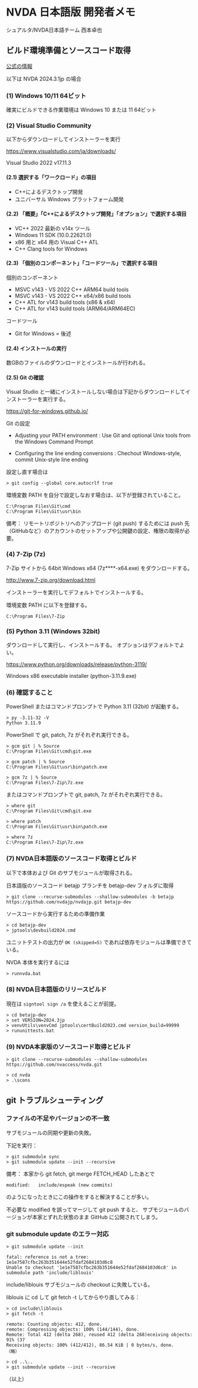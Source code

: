 # NVDA 日本語版 開発者メモ

シュアルタ/NVDA日本語チーム 西本卓也

## ビルド環境準備とソースコード取得

[公式の情報](https://github.com/nvdajp/nvdajp/blob/betajp/projectDocs/dev/createDevEnvironment.md)

以下は NVDA 2024.3.1jp の場合

### (1) Windows 10/11 64ビット

確実にビルドできる作業環境は Windows 10 または 11 64ビット

### (2) Visual Studio Community

以下からダウンロードしてインストーラーを実行

https://www.visualstudio.com/ja/downloads/

Visual Studio 2022 v17.11.3

#### (2.1) 選択する「ワークロード」の項目

* C++によるデスクトップ開発
* ユニバーサル Windows プラットフォーム開発

#### (2.2) 「概要」「C++によるデスクトップ開発」「オプション」で選択する項目

* VC++ 2022 最新の v14x ツール
* Windows 11 SDK (10.0.22621.0)
* x86 用と x64 用の Visual C++ ATL
* C++ Clang tools for Windows

#### (2.3) 「個別のコンポーネント」「コードツール」で選択する項目

個別のコンポーネント

* MSVC v143 - VS 2022 C++ ARM64 build tools
* MSVC v143 - VS 2022 C++ x64/x86 build tools
* C++ ATL for v143 build tools (x86 & x64)
* C++ ATL for v143 build tools (ARM64/ARM64EC)

コードツール

* Git for Windows = 後述

#### (2.4) インストールの実行

数GBのファイルのダウンロードとインストールが行われる。

#### (2.5) Git の確認

Visual Studio と一緒にインストールしない場合は下記からダウンロードしてインストーラーを実行する。

https://git-for-windows.github.io/

Git の設定

* Adjusting your PATH environment : Use Git and optional Unix tools from the Windows Command Prompt

* Configuring the line ending conversions : Chechout Windows-style, commit Unix-style line ending

設定し直す場合は

```text
> git config --global core.autocrlf true
```

環境変数 PATH を自分で設定しなおす場合は、以下が登録されていること。

```text
C:\Program Files\Git\cmd
C:\Program Files\Git\usr\bin
```

備考：
リモートリポジトリへのアップロード (git push) するためには
push 先（GitHubなど）のアカウントのセットアップや公開鍵の設定、権限の取得が必要。


### (4) 7-Zip (7z)

7-Zip サイトから 64bit Windows x64 (7z****-x64.exe) をダウンロードする。

http://www.7-zip.org/download.html

インストーラーを実行してデフォルトでインストールする。

環境変数 PATH に以下を登録する。

```text
C:\Program Files\7-Zip
```

### (5) Python 3.11 (Windows 32bit)

ダウンロードして実行し、インストールする。
オプションはデフォルトでよい。

https://www.python.org/downloads/release/python-3119/

Windows x86 executable installer (python-3.11.9.exe)

### (6) 確認すること

PowerShell またはコマンドプロンプトで Python 3.11 (32bit) が起動する。

```text
> py -3.11-32 -V
Python 3.11.9
```

PowerShell で git, patch, 7z がそれぞれ実行できる。

```text
> gcm git | % Source
C:\Program Files\Git\cmd\git.exe

> gcm patch | % Source
C:\Program Files\Git\usr\bin\patch.exe

> gcm 7z | % Source
C:\Program Files\7-Zip\7z.exe
```

またはコマンドプロンプトで git, patch, 7z がそれぞれ実行できる。

```text
> where git
C:\Program Files\Git\cmd\git.exe

> where patch
C:\Program Files\Git\usr\bin\patch.exe

> where 7z
C:\Program Files\7-Zip\7z.exe
```

### (7) NVDA日本語版のソースコード取得とビルド

以下で本体および Git のサブモジュールが取得される。

日本語版のソースコード betajp ブランチを betajp-dev フォルダに取得

```text
> git clone --recurse-submodules --shallow-submodules -b betajp https://github.com/nvdajp/nvdajp.git betajp-dev
```

ソースコードから実行するための準備作業


```text
> cd betajp-dev
> jptools\devbuild2024.cmd
```

ユニットテストの出力が `OK (skipped=5)` であれば依存モジュールは準備できている。

NVDA 本体を実行するには

```text
> runnvda.bat
```

### (8) NVDA日本語版のリリースビルド

現在は `signtool sign /a` を使えることが前提。

```text
> cd betajp-dev
> set VERSION=2024.3jp
> venvUtils\venvCmd jptools\certBuild2023.cmd version_build=99999
> rununittests.bat
```

### (9) NVDA本家版のソースコード取得とビルド

```text
> git clone --recurse-submodules --shallow-submodules https://github.com/nvaccess/nvda.git
```

```text
> cd nvda
> .\scons
```

## git トラブルシューティング

### ファイルの不足やバージョンの不一致

サブモジュールの同期や更新の失敗。

下記を実行：

```text
> git submodule sync
> git submodule update --init --recursive
```

備考：
本家から git fetch, git merge FETCH_HEAD したあとで

```text
modified:   include/espeak (new commits)
```

のようになったときにこの操作をすると解決することが多い。

不必要な modified を誤ってマージして git push すると、
サブモジュールのバージョンが本家とずれた状態のまま GitHub に公開されてしまう。


### git submodule update のエラー対応

```text
> git submodule update --init

fatal: reference is not a tree: 1e1e7587cfbc263b351644e52fdaf2684103d6c8
Unable to checkout '1e1e7587cfbc263b351644e52fdaf2684103d6c8' in submodule path 'include/liblouis'
```

include/liblouis サブモジュールの checkout に失敗している。

liblouis に cd して git fetch -t してからやり直してみる：

```text
> cd include\liblouis
> git fetch -t

remote: Counting objects: 412, done.
remote: Compressing objects: 100% (144/144), done.
Remote: Total 412 (delta 268), reused 412 (delta 268)eceiving objects:  91% (37
Receiving objects: 100% (412/412), 86.54 KiB | 0 bytes/s, done.
（略）

> cd ..\..
> git submodule update --init --recursive
```

（以上）
